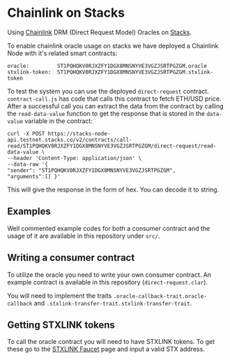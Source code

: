 # Chainlink on Stacks

Using [Chainlink](https://chain.link) DRM (Direct Request Model) Oracles on [Stacks](https://stacks.org).

To enable chainlink oracle usage on stacks we have deployed a Chainlink Node with it's related smart contracts:

```
oracle:         ST1PQHQKV0RJXZFY1DGX8MNSNYVE3VGZJSRTPGZGM.oracle
stxlink-token:  ST1PQHQKV0RJXZFY1DGX8MNSNYVE3VGZJSRTPGZGM.stxlink-token
```

To test the system you can use the deployed `direct-request` contract. `contract-call.js` has code that calls
this contract to fetch ETH/USD price. After a successful call you can extract the data from the contract by calling the `read-data-value` function to get the response that is stored in the `data-value` variable in the contract:

```
curl -X POST https://stacks-node-api.testnet.stacks.co/v2/contracts/call-read/ST1PQHQKV0RJXZFY1DGX8MNSNYVE3VGZJSRTPGZGM/direct-request/read-data-value \
--header 'Content-Type: application/json' \
--data-raw '{
"sender": "ST1PQHQKV0RJXZFY1DGX8MNSNYVE3VGZJSRTPGZGM",
"arguments":[] }'
```

This will give the response in the form of hex. You can decode it to string.

## Examples

Well commented example codes for both a consumer contract and the usage of it are available in this repository under `src/`.

## Writing a consumer contract

To utilize the oracle you need to write your own consumer contract. An example contract is available in this
repository (`direct-request.clar`).

You will need to implement the traits `.oracle-callback-trait.oracle-callback` and `.stxlink-transfer-trait.stxlink-transfer-trait`.

## Getting STXLINK tokens

To call the oracle contract you will need to have STXLINK tokens. To get these go to the [STXLINK Faucet](https://stx-link-faucet.dlc.link/) page and input a valid STX address.
